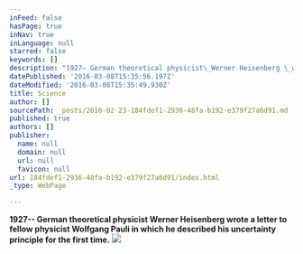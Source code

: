 ```yaml
---
inFeed: false
hasPage: true
inNav: true
inLanguage: null
starred: false
keywords: []
description: "1927– German theoretical physicist\_Werner Heisenberg \_wrote a letter to fellow physicist Wolfgang Pauli in which he described his \_uncertainty principle for the first time."
datePublished: '2016-03-08T15:35:56.197Z'
dateModified: '2016-03-08T15:35:49.930Z'
title: Science
author: []
sourcePath: _posts/2016-02-23-184fdef1-2936-48fa-b192-e379f27a6d91.md
published: true
authors: []
publisher:
  name: null
  domain: null
  url: null
  favicon: null
url: 184fdef1-2936-48fa-b192-e379f27a6d91/index.html
_type: WebPage

---
```

**1927-- German theoretical physicist Werner Heisenberg  wrote a letter to fellow physicist Wolfgang Pauli in which he described his  uncertainty principle for the first time.**
![](https://the-grid-user-content.s3-us-west-2.amazonaws.com/c4cbac46-3505-40fb-bf09-7535071869ea.jpg)